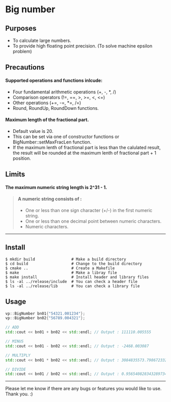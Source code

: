 # Big number

## Purposes
* To calculate large numbers.
* To provide high floating point precision. (To solve machine epsilon problem)
     
## Precautions
#### Supported operations and functions inlcude:
  - Four fundamental arithmetic operations (+, -, *, /)
  - Comparison operators (!=, ==, >, >=, <, <=)
  - Other operations (+=, -=, *=, /=)
  - Round, RoundUp, RoundDown functions.
  
#### Maximum length of the fractional part.
  - Default value is 20.
  - This can be set via one of constructor functions or BigNumber::setMaxFracLen function.
  - If the maximum lenth of fractional part is less than the calulated result, the result will be rounded at the maximum lenth of fractional part + 1 position.

## Limits
#### The maximum numeric string length is 2^31 - 1.
   > #### A numeric string consists of :
   > - One or less than one sign character (+/-) in the first numeric string.
   > - One or less than one decimal point between numeric characters.
   > - Numeric characters.

----

## Install
```shell
$ mkdir build                # Make a build directory
$ cd build                   # Change to the build directory
$ cmake ..                   # Create a Makefile
$ make                       # Make a libray file
$ make install               # Install header and library files
$ ls -al ../release/include  # You can check a header file
$ ls -al ../release/lib      # You can check a library file
```

## Usage
```c++
vp::BigNumber bn01{"54321.001234"};
vp::BigNumber bn02{"56789.004321"};

// ADD
std::cout << bn01 + bn02 << std::endl; // Output : 111110.005555

// MINUS
std::cout << bn01 - bn02 << std::endl; // Output : -2468.003087

// MULTIPLY
std::cout << bn01 * bn02 << std::endl; // Output : 3084835573.798672332114

// DIVIDE
std::cout << bn01 / bn02 << std::endl; // Output : 0.95654082834328973443
```

----
Please let me know if there are any bugs or features you would like to use. <br>
Thank you. :)
